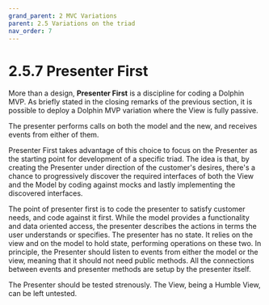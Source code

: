 ```yaml
---
grand_parent: 2 MVC Variations
parent: 2.5 Variations on the triad
nav_order: 7
---
```

# 2.5.7 Presenter First

More than a design, **Presenter First** is a discipline for coding a Dolphin
MVP. As briefly stated in the closing remarks of the previous section, it is possible
to deploy a Dolphin MVP variation where the View is fully passive.  

The presenter performs calls on both the model and the new, and receives events from
either of them.

Presenter First takes advantage of this choice to focus on the Presenter as the
starting point for development of a specific triad. The idea is that, by
creating the Presenter under direction of the customer's desires, there's a
chance to progressively discover the required interfaces of both the View and
the Model by coding against mocks and lastly implementing the discovered
interfaces.

The point of presenter first is to code the presenter to satisfy customer needs,
and code against it first. While the model provides a functionality and data oriented
access, the presenter describes the actions in terms the user understands or specifies.
The presenter has no state. It relies on the view and on the model to hold state, performing 
operations on these two. In principle, the Presenter should listen to events
from either the model or the view, meaning that it should not need public methods.
All the connections between events and presenter methods are setup by the presenter itself.


The Presenter should be tested strenously. The View, being a Humble View, can
be left untested.
